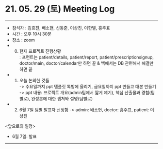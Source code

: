 # 21. 05. 29 (토) Meeting Log

---
- 참석자 : 김효진, 배소현, 신동준, 이상진, 이한별, 홍주표
- 시간 : 오후 10시 30분
- 장소 : zoom
- 0) 현재 프로젝트 진행상황  
: 프런트는 patient/details, patient/report, patient/prescriptionsignup, doctor/main, doctor/calendar만 하면 끝 & 백에서는 DB 관련해서 해결만 하면 끝 
- 1) 오늘 논의한 것들  
-> 수요일까지 ppt 템플릿 톡방에 올리기, 금요일까지 ppt 만들고 대본 만들기
-> ppt 내용: 프로젝트 개요(admin팀에서 짧게 얘기), 핵심 산출물과 경험(팀별로), 완성본에 대한 캡쳐와 설명(팀별로)
- 2) 6월 7일 팀별 발표자 선정함 -> admin: 배소현, doctor: 홍주표, patient: 이상진  
  
<앞으로의 일정>  
- 6월 7일: 발표
---